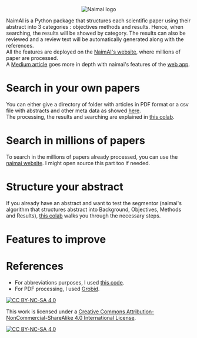 <center>
  <img src="https://github.com/yassinekdi/naimai/logo.png?raw=true" alt="Naimai logo"/>
</center>

NaimAI is a Python package that structures each scientific paper using their abstract into 3 categories : objectives methods and results. 
Hence, when searching, the results will be showed by category. The results can also be reviewed and a review text will be 
automatically generated along with the references.
<br>
All the features are deployed on the <a href="https://www.naimai.fr" target="_blank">NaimAI's website</a>, where millions of paper are processed. 
<br>
A <a href="" target="_blank">Medium article</a> goes more in depth with naimai's features of the <a href="https://www.naimai.fr" target="_blank">web app</a>. 
<h1>Search in your own papers</h1>

You can either give a directory of folder with articles in PDF format or a csv file with abstracts and other meta data as showed 
<a href="tests/papers/input_data" target="_blank">here</a>.
<br>
The processing, the results and searching are explained in 
<a href="https://colab.research.google.com/drive/1xUDOkalxR7MFO6Zug48Cx1ysmgipaJCT?usp=sharing" target="_blank">this colab</a>.

<h1> Search in millions of papers </h1>
To search in the millions of papers already processed, you can use the <a href="https://www.naimai.fr" target="_blank">naimai website</a>.
I might open source this part too if needed.

<h1>Structure your abstract</h1>
If you already have an abstract and want to test the segmentor (naimai's algorithm that structures abstract into Background, 
Objectives, Methods and Results), <a href="https://colab.research.google.com/drive/16PMGC7yxkTcFpUnlZtioBMa22tpaTid5?usp=sharing">this colab</a>
walks you through the necessary steps.

<h1> Features to improve </h2>



<h1>References</h1>
<ul>
    <li>
    For abbreviations purposes, I used <a href="https://gist.github.com/ijmarshall/b3d1de6ccf4fb8b5ee53" target="_blank">this code</a>.
    </li>
    <li>
    For PDF processing, I used <a href="https://github.com/kermitt2/grobid" target="_blank">Grobid</a>.
    </li>
</ul>


[![CC BY-NC-SA 4.0][cc-by-nc-sa-shield]][cc-by-nc-sa]

This work is licensed under a
[Creative Commons Attribution-NonCommercial-ShareAlike 4.0 International License][cc-by-nc-sa].

[![CC BY-NC-SA 4.0][cc-by-nc-sa-image]][cc-by-nc-sa]

[cc-by-nc-sa]: http://creativecommons.org/licenses/by-nc-sa/4.0/
[cc-by-nc-sa-image]: https://licensebuttons.net/l/by-nc-sa/4.0/88x31.png
[cc-by-nc-sa-shield]: https://img.shields.io/badge/License-CC%20BY--NC--SA%204.0-lightgrey.svg